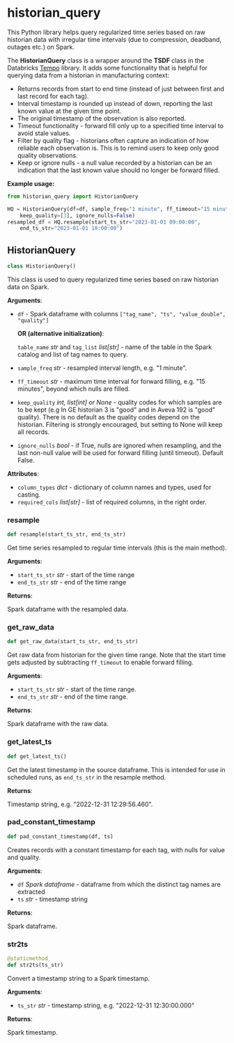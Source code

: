 # historian\_query

This Python library helps query regularized time series based on raw historian data with
irregular time intervals (due to compression, deadband, outages etc.) on Spark.

The **HistorianQuery** class is a wrapper around the **TSDF** class in the Databricks
[Tempo](https://databrickslabs.github.io/tempo/user-guide.html) library. It adds some functionality
that is helpful for querying data from a historian in manufacturing context:

* Returns records from start to end time (instead of just between first and last record for each
tag).
* Interval timestamp is rounded up instead of down, reporting the last known value at the given
time point.
* The original timestamp of the observation is also reported.
* Timeout functionality - forward fill only up to a specified time interval to avoid stale values.
* Filter by quality flag - historians often capture an indication of how reliable each observation
is. This is to remind users to keep only good quality observations.
* Keep or ignore nulls - a null value recorded by a historian can be an indication that the last
known value should no longer be forward filled.

**Example usage:**

```python
from historian_query import HistorianQuery

HQ = HistorianQuery(df=df, sample_freq="1 minute", ff_timeout="15 minutes",
    keep_quality=[3], ignore_nulls=False)
resampled_df = HQ.resample(start_ts_str="2023-01-01 09:00:00",
    end_ts_str="2023-01-01 18:00:00")
```

## HistorianQuery

```python
class HistorianQuery()
```

This class is used to query regularized time series based on raw historian data on Spark.

**Arguments**:

- `df` - Spark dataframe with columns `["tag_name", "ts", "value_double", "quality"]`
  
  **OR (alternative initialization)**:
  
  `table_name` _str_ and `tag_list` _list[str]_ - name of the table in the Spark catalog and
  list of tag names to query.
- `sample_freq` _str_ - resampled interval length, e.g. "1 minute".
- `ff_timeout` _str_ - maximum time interval for forward filling, e.g. "15 minutes", beyond
  which nulls are filled.
- `keep_quality` _int, list[int] or None_ - quality codes for which samples are to be kept
  (e.g In GE historian 3 is "good" and in Aveva 192 is "good" quality). There is no default
  as the quality codes depend on the historian. Filtering is strongly encouraged, but setting
  to None will keep all records.
- `ignore_nulls` _bool_ - if True, nulls are ignored when resampling, and the last non-null
  value will be used for forward filling (until timeout). Default False.

**Attributes**:

- `column_types` _dict_ - dictionary of column names and types, used for casting.
- `required_cols` _list[str]_ - list of required columns, in the right order.

### resample

```python
def resample(start_ts_str, end_ts_str)
```

Get time series resampled to regular time intervals (this is the main method).

**Arguments**:

- `start_ts_str` _str_ - start of the time range
- `end_ts_str` _str_ - end of the time range

**Returns**:

  Spark dataframe with the resampled data.

### get\_raw\_data

```python
def get_raw_data(start_ts_str, end_ts_str)
```

Get raw data from historian for the given time range. Note  that the start time gets
adjusted by subtracting `ff_timeout` to enable forward filling.

**Arguments**:

- `start_ts_str` _str_ - start of the time range.
- `end_ts_str` _str_ - end of the time range.

**Returns**:

  Spark dataframe with the raw data.

### get\_latest\_ts

```python
def get_latest_ts()
```

Get the latest timestamp in the source dataframe. This is intended for use in  scheduled
runs, as `end_ts_str` in the resample method.

**Returns**:

  Timestamp string, e.g. "2022-12-31 12:29:56.460".

### pad\_constant\_timestamp

```python
def pad_constant_timestamp(df, ts)
```

Creates records with a constant timestamp for each tag, with nulls for value and quality.

**Arguments**:

- `df` _Spark dataframe_ - dataframe from which the distinct tag names are extracted
- `ts` _str_ - timestamp string

**Returns**:

  Spark dataframe.

### str2ts

```python
@staticmethod
def str2ts(ts_str)
```

Convert a timestamp string to a Spark timestamp.

**Arguments**:

- `ts_str` _str_ - timestamp string, e.g. "2022-12-31 12:30:00.000"

**Returns**:

  Spark timestamp.
